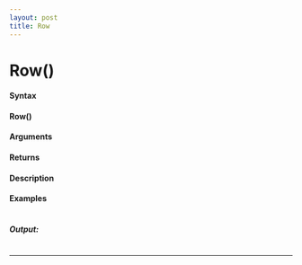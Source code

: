 ```yaml
---
layout: post
title: Row
---
```


# Row()


#### Syntax

#### Row()

#### Arguments

#### Returns

#### Description

#### Examples

```

```

##### Output:

```

```

---